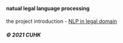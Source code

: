 
#### natual legal language processing   

the project introduction - [NLP in legal domain](https://github.com/muyun/dev.nllp/blob/master/docs/nllp-20210618.pdf) 

     
#####  &copy; 2021 CUHK 
